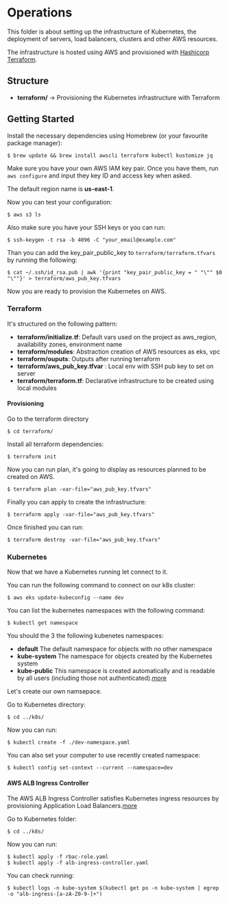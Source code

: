 # Operations

This folder is about setting up the infrastructure of Kubernetes, the deployment of servers, load balancers, clusters and other AWS resources.

The infrastructure is hosted using AWS and provisioned with [Hashicorp Terraform](https://www.terraform.io/).

## Structure

* **terraform/** -> Provisioning the Kubernetes infrastructure with Terraform


## Getting Started

Install the necessary dependencies using Homebrew (or your favourite package manager):

```
$ brew update && brew install awscli terraform kubectl kustomize jq
```


Make sure you have your own AWS IAM key pair. Once you have them, run
`aws configure` and input they key ID and access key when asked.

The default region name is **us-east-1**.

Now you can test your configuration:

```
$ aws s3 ls
```

Also make sure you have your SSH keys or you can run:

```
$ ssh-keygen -t rsa -b 4096 -C "your_email@example.com"
```

Than you can add the key_pair_public_key to `terraform/terraform.tfvars` by running the following:

```
$ cat ~/.ssh/id_rsa.pub | awk '{print "key_pair_public_key = " "\"" $0 "\""}' > terraform/aws_pub_key.tfvars
```

Now you are ready to provision the Kubernetes on AWS.


### Terraform

It's structured on the following pattern:

* **terraform/initialize.tf**: Default vars used on the project as aws_region, availability zones, environment name
* **terraform/modules**: Abstraction creation of AWS resources as eks, vpc
* **terraform/ouputs**: Outputs after running terraform
* **terraform/aws_pub_key.tfvar** : Local env with SSH pub key to set on server
* **terraform/terraform.tf**: Declarative infrastructure to be created using local modules


#### Provisioning

Go to the terraform directory
```
$ cd terraform/
```

Install all terraform dependencies:

```
$ terraform init
```

Now you can run plan, it's going to display as resources planned to be created on AWS.

```
$ terraform plan -var-file="aws_pub_key.tfvars"
```

Finally you can apply to create the infrastructure:

```
$ terraform apply -var-file="aws_pub_key.tfvars"
```

Once finished you can run:

```
$ terraform destroy -var-file="aws_pub_key.tfvars"
```

### Kubernetes

Now that we have a Kubernetes running let connect to it.

You can run the following command to connect on our k8s cluster:

```
$ aws eks update-kubeconfig --name dev
```


You can list the kubernetes namespaces with the following command:

```
$ kubectl get namespace
```

You should the 3 the following kubenetes namespaces:

* **default** The default namespace for objects with no other namespace
* **kube-system** The namespace for objects created by the Kubernetes system
* **kube-public** This namespace is created automatically and is readable by all users (including those not authenticated).[more](https://kubernetes.io/docs/concepts/overview/working-with-objects/namespaces/)

Let's create our own namsepace.

Go to Kubernetes directory:

```
$ cd ../k8s/
```

Now you can run:

```
$ kubectl create -f ./dev-namespace.yaml
```

You can also set your computer to use recently created namespace:

```
$ kubectl config set-context --current --namespace=dev
```

#### AWS ALB Ingress Controller

The AWS ALB Ingress Controller satisfies Kubernetes ingress resources by provisioning Application Load Balancers.[more](https://kubernetes-sigs.github.io/aws-alb-ingress-controller/)

Go to Kubernetes folder:
```
$ cd ../k8s/
```

Now you can run:
```
$ kubectl apply -f rbac-role.yaml
$ kubectl apply -f alb-ingress-controller.yaml
```

You can check running:
```
$ kubectl logs -n kube-system $(kubectl get po -n kube-system | egrep -o "alb-ingress-[a-zA-Z0-9-]+")
```
